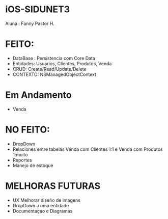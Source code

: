 # iOS-SIDUNET3

Aluna : Fanny Pastor H.

# FEITO:
- DataBase : Persistencia com Core Data
- Entidades: Usuarios, Clientes, Produtos, Venda
- CRUD: Create/Read/Update/Delete
- CONTEXTO: NSManagedObjectContext

# Em Andamento
- Venda

# NO FEITO:
- DropDown
- Relaciones entre tabelas Venda com Clientes 1:1 e Venda com Produtos 1:muito
- Reportes
- Manejo de estoque

# MELHORAS FUTURAS
- UX Melhorar diseño de imagens
- DropDown a uma entidade
- Documentaçao e Diagramas
